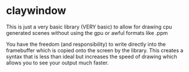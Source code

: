 # claywindow

This is just a very basic library (VERY basic) to allow for drawing cpu generated scenes without using the gpu or awful formats like .ppm

You have the freedom (and responsibility) to write directly into the framebuffer which is copied onto the screen by the library. 
This creates a syntax that is less than ideal but increases the speed of drawing which allows you to see your output much faster.
